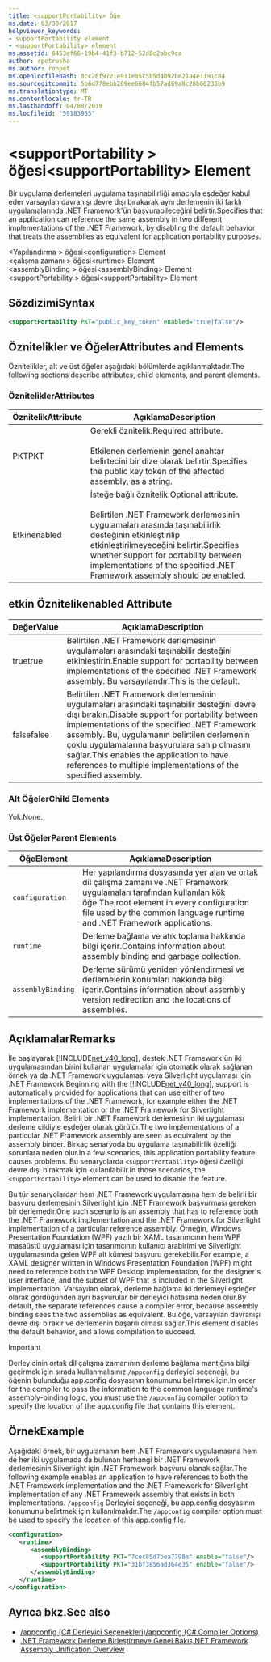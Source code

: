 ```yaml
---
title: <supportPortability> Öğe
ms.date: 03/30/2017
helpviewer_keywords:
- supportPortability element
- <supportPortability> element
ms.assetid: 6453ef66-19b4-41f3-b712-52d0c2abc9ca
author: rpetrusha
ms.author: ronpet
ms.openlocfilehash: 8cc26f9721e911e05c5b5d4092be21a4e1191c84
ms.sourcegitcommit: 5b6d778ebb269ee6684fb57ad69a8c28b06235b9
ms.translationtype: MT
ms.contentlocale: tr-TR
ms.lasthandoff: 04/08/2019
ms.locfileid: "59183955"
---
```

# <a name="supportportability-element"></a><span data-ttu-id="9e841-102">\<supportPortability > öğesi</span><span class="sxs-lookup"><span data-stu-id="9e841-102">\<supportPortability> Element</span></span>
<span data-ttu-id="9e841-103">Bir uygulama derlemeleri uygulama taşınabilirliği amacıyla eşdeğer kabul eder varsayılan davranışı devre dışı bırakarak aynı derlemenin iki farklı uygulamalarında .NET Framework'ün başvurabileceğini belirtir.</span><span class="sxs-lookup"><span data-stu-id="9e841-103">Specifies that an application can reference the same assembly in two different implementations of the .NET Framework, by disabling the default behavior that treats the assemblies as equivalent for application portability purposes.</span></span>  
  
 <span data-ttu-id="9e841-104">\<Yapılandırma > öğesi</span><span class="sxs-lookup"><span data-stu-id="9e841-104">\<configuration> Element</span></span>  
<span data-ttu-id="9e841-105">\<çalışma zamanı > öğesi</span><span class="sxs-lookup"><span data-stu-id="9e841-105">\<runtime> Element</span></span>  
<span data-ttu-id="9e841-106">\<assemblyBinding > öğesi</span><span class="sxs-lookup"><span data-stu-id="9e841-106">\<assemblyBinding> Element</span></span>  
<span data-ttu-id="9e841-107">\<supportPortability > öğesi</span><span class="sxs-lookup"><span data-stu-id="9e841-107">\<supportPortability> Element</span></span>  
  
## <a name="syntax"></a><span data-ttu-id="9e841-108">Sözdizimi</span><span class="sxs-lookup"><span data-stu-id="9e841-108">Syntax</span></span>  
  
```xml  
<supportPortability PKT="public_key_token" enabled="true|false"/>  
```  
  
## <a name="attributes-and-elements"></a><span data-ttu-id="9e841-109">Öznitelikler ve Öğeler</span><span class="sxs-lookup"><span data-stu-id="9e841-109">Attributes and Elements</span></span>  
 <span data-ttu-id="9e841-110">Öznitelikler, alt ve üst öğeler aşağıdaki bölümlerde açıklanmaktadır.</span><span class="sxs-lookup"><span data-stu-id="9e841-110">The following sections describe attributes, child elements, and parent elements.</span></span>  
  
### <a name="attributes"></a><span data-ttu-id="9e841-111">Öznitelikler</span><span class="sxs-lookup"><span data-stu-id="9e841-111">Attributes</span></span>  
  
|<span data-ttu-id="9e841-112">Öznitelik</span><span class="sxs-lookup"><span data-stu-id="9e841-112">Attribute</span></span>|<span data-ttu-id="9e841-113">Açıklama</span><span class="sxs-lookup"><span data-stu-id="9e841-113">Description</span></span>|  
|---------------|-----------------|  
|<span data-ttu-id="9e841-114">PKT</span><span class="sxs-lookup"><span data-stu-id="9e841-114">PKT</span></span>|<span data-ttu-id="9e841-115">Gerekli öznitelik.</span><span class="sxs-lookup"><span data-stu-id="9e841-115">Required attribute.</span></span><br /><br /> <span data-ttu-id="9e841-116">Etkilenen derlemenin genel anahtar belirtecini bir dize olarak belirtir.</span><span class="sxs-lookup"><span data-stu-id="9e841-116">Specifies the public key token of the affected assembly, as a string.</span></span>|  
|<span data-ttu-id="9e841-117">Etkin</span><span class="sxs-lookup"><span data-stu-id="9e841-117">enabled</span></span>|<span data-ttu-id="9e841-118">İsteğe bağlı öznitelik.</span><span class="sxs-lookup"><span data-stu-id="9e841-118">Optional attribute.</span></span><br /><br /> <span data-ttu-id="9e841-119">Belirtilen .NET Framework derlemesinin uygulamaları arasında taşınabilirlik desteğinin etkinleştirilip etkinleştirilmeyeceğini belirtir.</span><span class="sxs-lookup"><span data-stu-id="9e841-119">Specifies whether support for portability between implementations of the specified .NET Framework assembly should be enabled.</span></span>|  
  
## <a name="enabled-attribute"></a><span data-ttu-id="9e841-120">etkin Öznitelik</span><span class="sxs-lookup"><span data-stu-id="9e841-120">enabled Attribute</span></span>  
  
|<span data-ttu-id="9e841-121">Değer</span><span class="sxs-lookup"><span data-stu-id="9e841-121">Value</span></span>|<span data-ttu-id="9e841-122">Açıklama</span><span class="sxs-lookup"><span data-stu-id="9e841-122">Description</span></span>|  
|-----------|-----------------|  
|<span data-ttu-id="9e841-123">true</span><span class="sxs-lookup"><span data-stu-id="9e841-123">true</span></span>|<span data-ttu-id="9e841-124">Belirtilen .NET Framework derlemesinin uygulamaları arasındaki taşınabilir desteğini etkinleştirin.</span><span class="sxs-lookup"><span data-stu-id="9e841-124">Enable support for portability between implementations of the specified .NET Framework assembly.</span></span> <span data-ttu-id="9e841-125">Bu varsayılandır.</span><span class="sxs-lookup"><span data-stu-id="9e841-125">This is the default.</span></span>|  
|<span data-ttu-id="9e841-126">false</span><span class="sxs-lookup"><span data-stu-id="9e841-126">false</span></span>|<span data-ttu-id="9e841-127">Belirtilen .NET Framework derlemesinin uygulamaları arasındaki taşınabilir desteğini devre dışı bırakın.</span><span class="sxs-lookup"><span data-stu-id="9e841-127">Disable support for portability between implementations of the specified .NET Framework assembly.</span></span> <span data-ttu-id="9e841-128">Bu, uygulamanın belirtilen derlemenin çoklu uygulamalarına başvurulara sahip olmasını sağlar.</span><span class="sxs-lookup"><span data-stu-id="9e841-128">This enables the application to have references to multiple implementations of the specified assembly.</span></span>|  
  
### <a name="child-elements"></a><span data-ttu-id="9e841-129">Alt Öğeler</span><span class="sxs-lookup"><span data-stu-id="9e841-129">Child Elements</span></span>  
 <span data-ttu-id="9e841-130">Yok.</span><span class="sxs-lookup"><span data-stu-id="9e841-130">None.</span></span>  
  
### <a name="parent-elements"></a><span data-ttu-id="9e841-131">Üst Öğeler</span><span class="sxs-lookup"><span data-stu-id="9e841-131">Parent Elements</span></span>  
  
|<span data-ttu-id="9e841-132">Öğe</span><span class="sxs-lookup"><span data-stu-id="9e841-132">Element</span></span>|<span data-ttu-id="9e841-133">Açıklama</span><span class="sxs-lookup"><span data-stu-id="9e841-133">Description</span></span>|  
|-------------|-----------------|  
|`configuration`|<span data-ttu-id="9e841-134">Her yapılandırma dosyasında yer alan ve ortak dil çalışma zamanı ve .NET Framework uygulamaları tarafından kullanılan kök öğe.</span><span class="sxs-lookup"><span data-stu-id="9e841-134">The root element in every configuration file used by the common language runtime and .NET Framework applications.</span></span>|  
|`runtime`|<span data-ttu-id="9e841-135">Derleme bağlama ve atık toplama hakkında bilgi içerir.</span><span class="sxs-lookup"><span data-stu-id="9e841-135">Contains information about assembly binding and garbage collection.</span></span>|  
|`assemblyBinding`|<span data-ttu-id="9e841-136">Derleme sürümü yeniden yönlendirmesi ve derlemelerin konumları hakkında bilgi içerir.</span><span class="sxs-lookup"><span data-stu-id="9e841-136">Contains information about assembly version redirection and the locations of assemblies.</span></span>|  
  
## <a name="remarks"></a><span data-ttu-id="9e841-137">Açıklamalar</span><span class="sxs-lookup"><span data-stu-id="9e841-137">Remarks</span></span>  
 <span data-ttu-id="9e841-138">İle başlayarak [!INCLUDE[net_v40_long](../../../../../includes/net-v40-long-md.md)], destek .NET Framework'ün iki uygulamasından birini kullanan uygulamalar için otomatik olarak sağlanan örnek ya da .NET Framework uygulaması veya Silverlight uygulaması için .NET Framework.</span><span class="sxs-lookup"><span data-stu-id="9e841-138">Beginning with the [!INCLUDE[net_v40_long](../../../../../includes/net-v40-long-md.md)], support is automatically provided for applications that can use either of two implementations of the .NET Framework, for example either the .NET Framework implementation or the .NET Framework for Silverlight implementation.</span></span> <span data-ttu-id="9e841-139">Belirli bir .NET Framework derlemesinin iki uygulaması derleme cildiyle eşdeğer olarak görülür.</span><span class="sxs-lookup"><span data-stu-id="9e841-139">The two implementations of a particular .NET Framework assembly are seen as equivalent by the assembly binder.</span></span> <span data-ttu-id="9e841-140">Birkaç senaryoda bu uygulama taşınabilirlik özelliği sorunlara neden olur.</span><span class="sxs-lookup"><span data-stu-id="9e841-140">In a few scenarios, this application portability feature causes problems.</span></span> <span data-ttu-id="9e841-141">Bu senaryolarda `<supportPortability>` öğesi özelliği devre dışı bırakmak için kullanılabilir.</span><span class="sxs-lookup"><span data-stu-id="9e841-141">In those scenarios, the `<supportPortability>` element can be used to disable the feature.</span></span>  
  
 <span data-ttu-id="9e841-142">Bu tür senaryolardan hem .NET Framework uygulamasına hem de belirli bir başvuru derlemesinin Silverlight için .NET Framework başvurması gereken bir derlemedir.</span><span class="sxs-lookup"><span data-stu-id="9e841-142">One such scenario is an assembly that has to reference both the .NET Framework implementation and the .NET Framework for Silverlight implementation of a particular reference assembly.</span></span> <span data-ttu-id="9e841-143">Örneğin, Windows Presentation Foundation (WPF) yazılı bir XAML tasarımcının hem WPF masaüstü uygulaması için tasarımcının kullanıcı arabirimi ve Silverlight uygulamasında gelen WPF alt kümesi başvuru gerekebilir.</span><span class="sxs-lookup"><span data-stu-id="9e841-143">For example, a XAML designer written in Windows Presentation Foundation (WPF) might need to reference both the WPF Desktop implementation, for the designer's user interface, and the subset of WPF that is included in the Silverlight implementation.</span></span> <span data-ttu-id="9e841-144">Varsayılan olarak, derleme bağlama iki derlemeyi eşdeğer olarak gördüğünden ayrı başvurular bir derleyici hatasına neden olur.</span><span class="sxs-lookup"><span data-stu-id="9e841-144">By default, the separate references cause a compiler error, because assembly binding sees the two assemblies as equivalent.</span></span> <span data-ttu-id="9e841-145">Bu öğe, varsayılan davranışı devre dışı bırakır ve derlemenin başarılı olması sağlar.</span><span class="sxs-lookup"><span data-stu-id="9e841-145">This element disables the default behavior, and allows compilation to succeed.</span></span>  
  
> [!IMPORTANT]
>  <span data-ttu-id="9e841-146">Derleyicinin ortak dil çalışma zamanının derleme bağlama mantığına bilgi geçirmek için sırada kullanmalısınız `/appconfig` derleyici seçeneği, bu öğenin bulunduğu app.config dosyasının konumunu belirtmek için.</span><span class="sxs-lookup"><span data-stu-id="9e841-146">In order for the compiler to pass the information to the common language runtime's assembly-binding logic, you must use the `/appconfig` compiler option to specify the location of the app.config file that contains this element.</span></span>  
  
## <a name="example"></a><span data-ttu-id="9e841-147">Örnek</span><span class="sxs-lookup"><span data-stu-id="9e841-147">Example</span></span>  
 <span data-ttu-id="9e841-148">Aşağıdaki örnek, bir uygulamanın hem .NET Framework uygulamasına hem de her iki uygulamada da bulunan herhangi bir .NET Framework derlemesinin Silverlight için .NET Framework başvuru olanak sağlar.</span><span class="sxs-lookup"><span data-stu-id="9e841-148">The following example enables an application to have references to both the .NET Framework implementation and the .NET Framework for Silverlight implementation of any .NET Framework assembly that exists in both implementations.</span></span> <span data-ttu-id="9e841-149">`/appconfig` Derleyici seçeneği, bu app.config dosyasının konumunu belirtmek için kullanılmalıdır.</span><span class="sxs-lookup"><span data-stu-id="9e841-149">The `/appconfig` compiler option must be used to specify the location of this app.config file.</span></span>  
  
```xml  
<configuration>  
   <runtime>  
      <assemblyBinding>  
         <supportPortability PKT="7cec85d7bea7798e" enable="false"/>  
         <supportPortability PKT="31bf3856ad364e35" enable="false"/>  
      </assemblyBinding>  
   </runtime>  
</configuration>  
```  
  
## <a name="see-also"></a><span data-ttu-id="9e841-150">Ayrıca bkz.</span><span class="sxs-lookup"><span data-stu-id="9e841-150">See also</span></span>

- [<span data-ttu-id="9e841-151">/appconfig (C# Derleyici Seçenekleri)</span><span class="sxs-lookup"><span data-stu-id="9e841-151">/appconfig (C# Compiler Options)</span></span>](../../../../../docs/csharp/language-reference/compiler-options/appconfig-compiler-option.md)
- [<span data-ttu-id="9e841-152">.NET Framework Derleme Birleştirmeye Genel Bakış</span><span class="sxs-lookup"><span data-stu-id="9e841-152">.NET Framework Assembly Unification Overview</span></span>](https://docs.microsoft.com/previous-versions/dotnet/netframework-4.0/db7849ey(v=vs.100))
